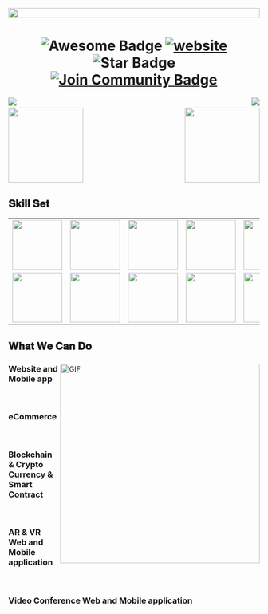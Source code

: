 <p align="center"><img align="center" src="https://github.com/bstar1227/bstar1227/blob/master/header.png?raw=true" style = "width: -webkit-fill-available;"/></p>
<h1 align="center">
  <img src="https://cdn.rawgit.com/sindresorhus/awesome/d7305f38d29fed78fa85652e3a63e154dd8e8829/media/badge.svg" alt="Awesome Badge"/>
  <a href="/"><img src="https://img.shields.io/static/v1?label=&labelColor=505050&message=findwrk&color=%230076D6&style=flat&logo=google-chrome&logoColor=%230076D6" alt="website"/></a>
  <img src="https://img.shields.io/static/v1?label=%F0%9F%8C%9F&message=If%20Useful&style=style=flat&color=BC4E99" alt="Star Badge"/>
  <a href="https://join.skype.com/invite/bjzBkZgFMANV"><img src="https://img.shields.io/discord/733027681184251937.svg?style=flat&label=Join%20Community&color=7289DA" alt="Join Community Badge"/></a>
</h1>
<img align="left" src="https://visitor-badge.laobi.icu/badge?page_id=bstar1227.bstar1227" />
<img align="right" src="https://img.shields.io/github/followers/bstar1227?label=Follow&style=social" />
<h1 align="center"></h1>
<img align="left" height="150px" src="https://github-readme-stats.vercel.app/api?username=bstar1227&show_icons=true&theme=merko&count_private=true" />
<img align="right" height="150px" src="https://github-readme-stats.vercel.app/api/top-langs/?username=bstar1227&layout=compact&theme=merko&count_private=true" />
<img height="150px" />

<h2 font-weight="bold">𝐒𝐤𝐢𝐥𝐥 𝐒𝐞𝐭</h2>
<table>
  <tr>
    <td><img src="https://cdn.iconscout.com/icon/free/png-128/react-3-1175109.png" width="100"></td>
    <td><img src="https://cdn.iconscout.com/icon/free/png-128/nodejs-2-226035.png" width="100"></td>
    <td><img src="https://cdn.iconscout.com/icon/free/png-128/vuejs-3-1175070.png" width="100"></td>
    <td><img src="https://cdn.iconscout.com/icon/free/png-128/angular-3-226070.png" width="100"></td>
    <td><img src="https://cdn.iconscout.com/icon/free/png-128/javascript-1-225993.png" width="100"></td>
    <td><img src="https://cdn.iconscout.com/icon/free/png-128/jquery-7-1175152.png" width="100"></td>
    <td><img src="https://cdn.iconscout.com/icon/free/png-128/typescript-1-1175078.png" width="100"></td>
    <td><img src="https://cdn.iconscout.com/icon/free/png-128/php-99-1175127.png" width="100"></td>
    <td><img src="https://cdn.iconscout.com/icon/free/png-128/codeigniter-5-1175246.png" width="100"></td>
    <td><img src="https://cdn.iconscout.com/icon/free/png-128/laravel-2-1175146.png" width="100"></td>
    <td><img src="https://cdn.iconscout.com/icon/free/png-128/yii-2-1175059.png" width="100"></td>
    <td><img src="https://cdn.iconscout.com/icon/free/png-128/html5-40-1175193.png" width="100"></td>
    <td><img src="https://cdn.iconscout.com/icon/free/png-128/css3-11-1175239.png" width="100"></td>
    <td><img src="https://cdn.iconscout.com/icon/free/png-128/sass-13-1175092.png" width="100"></td>
  </tr>
  <tr>
    <td><img src="https://cdn.iconscout.com/icon/free/png-128/mongodb-4-1175139.png" width="100"></td>
    <td><img src="https://cdn.iconscout.com/icon/free/png-128/mysql-4-226026.png" width="100"></td>
    <td><img src="https://cdn.iconscout.com/icon/free/png-128/redis-6-1175105.png" width="100"></td>
    <td><img src="https://cdn.iconscout.com/icon/free/png-128/python-20-1175115.png" width="100"></td>
    <td><img src="https://cdn.iconscout.com/icon/free/png-128/django-13-1175187.png" width="100"></td>
    <td><img src="https://cdn.iconscout.com/icon/free/png-128/java-22-225997.png" width="100"></td>
    <td><img src="https://cdn.iconscout.com/icon/free/png-128/swift-21-1175088.png" width="100"></td>
    <td><img src="https://cdn.iconscout.com/icon/free/png-128/android-245-1175273.png" width="100"></td>
    <td><img src="https://cdn.iconscout.com/icon/free/png-128/xcode-3521822-2945239.png" width="100"></td>
    <td><img src="https://cdn.iconscout.com/icon/free/png-128/c-57-1175191.png" width="100"></td>
    <td><img src="https://cdn.iconscout.com/icon/free/png-128/c-4-226082.png" width="100"></td>
    <td><img src="https://cdn.iconscout.com/icon/free/png-128/bootstrap-226077.png" width="100"></td>
    <td><img src="https://cdn.iconscout.com/icon/free/png-128/git-18-1175219.png" width="100"></td>
    <td><img src="https://cdn.iconscout.com/icon/free/png-128/docker-13-1175230.png" width="100"></td>
  </tr>
</table>

<div align="center">
  <!-- <a href="https://badges.pufler.dev">
    <img src="https://badges.pufler.dev/visits/alchemist0404/alchemist0404?style=flat-square&color=black&logo=github">
  </a>
  <a href="https://badges.pufler.dev">
    <img src="https://badges.pufler.dev/years/alchemist0404?style=flat-square&color=black&logo=github">
  </a>
  <a href="https://badges.pufler.dev">
    <img src="https://badges.pufler.dev/repos/alchemist0404?style=flat-square&color=black&logo=github">
  </a>
  <a href="https://badges.pufler.dev">
    <img src="https://badges.pufler.dev/gists/alchemist0404?style=flat-square&color=black&logo=github">
  </a>
  <img src="https://github-profile-trophy.vercel.app/?username=alchemist0404&theme=gruvbox" />-->
</div>

## 𝐖𝐡𝐚𝐭 𝐖𝐞 𝐂𝐚𝐧 𝐃𝐨

<div>
<img align="right" alt="GIF" src="https://github.com/abhisheknaiidu/abhisheknaiidu/blob/master/code.gif?raw=true" width="400" />
 
### Website and Mobile app
<br />

### eCommerce
<br />
  
### Blockchain & Crypto Currency & Smart Contract
<br />

### AR & VR Web and Mobile application
<br />

### Video Conference Web and Mobile application
<br />

</div>
